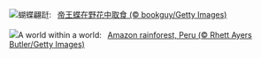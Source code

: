 ![](https://www.bing.com/th?id=OHR.PollinatorMonarch_ZH-CN5556988827_UHD.jpg&w=1000)蝴蝶翩跹:&nbsp;&ensp;[帝王蝶在野花中取食 (© bookguy/Getty Images)](https://www.bing.com/th?id=OHR.PollinatorMonarch_ZH-CN5556988827_UHD.jpg)
<br><br/>
![](https://www.bing.com/th?id=OHR.PeruAmazon_EN-US1428483038_UHD.jpg&w=1000)A world within a world:&nbsp;&ensp;[Amazon rainforest, Peru (© Rhett Ayers Butler/Getty Images)](https://www.bing.com/th?id=OHR.PeruAmazon_EN-US1428483038_UHD.jpg)
<br><br/>
